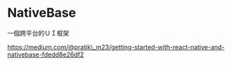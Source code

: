 # NativeBase

一個跨平台的ＵＩ框架

https://medium.com/@pratik\_m23/getting-started-with-react-native-and-nativebase-fdedd8e26df2

